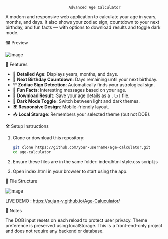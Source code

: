                                 Advanced Age Calculator

A modern and responsive web application to calculate your age in years, months, and days. It also shows your zodiac sign, countdown to your next birthday, 
and fun facts — with options to download results and toggle dark mode.

🖼️ Preview

![image](https://github.com/user-attachments/assets/50148930-c384-4775-ac7b-0a20b22f0648)


 🚀 Features

- 🎂 **Detailed Age**: Displays years, months, and days.
- 📆 **Next Birthday Countdown**: Days remaining until your next birthday.
- ♈ **Zodiac Sign Detection**: Automatically finds your astrological sign.
- 🤯 **Fun Facts**: Interesting messages based on your age.
- 💾 **Download Result**: Save your age details as a `.txt` file.
- 🌙 **Dark Mode Toggle**: Switch between light and dark themes.
- 🌍 **Responsive Design**: Mobile-friendly layout.
- 📥 **Local Storage**: Remembers your selected theme (but not DOB).

🛠️ Setup Instructions

1. Clone or download this repository:
   ```bash
   git clone https://github.com/your-username/age-calculator.git
   cd age-calculator
   
2. Ensure these files are in the same folder:
     index.html
     style.css
     script.js
   
4. Open index.html in your browser to start using the app.

📂 File Structure

![image](https://github.com/user-attachments/assets/6a7c2225-944d-47e3-bc10-64ee980a008a)

LIVE DEMO : https://sujan-v.github.io/Age-Caluculator/ 

🔐 Notes

The DOB input resets on each reload to protect user privacy.
Theme preference is preserved using localStorage.
This is a front-end-only project and does not require any backend or database.
